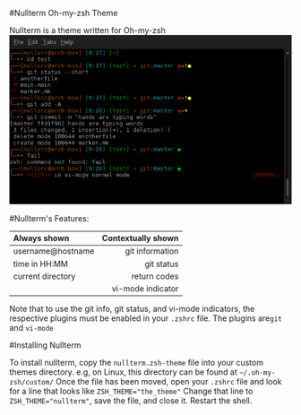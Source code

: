 #Nullterm Oh-my-zsh Theme

Nullterm is a theme written for Oh-my-zsh
![Nullterm](/screenshots/nullterm.png?raw=true)


#Nullterm's Features:

| Always shown | Contextually shown |
|:---------------|-------------------:|
| username@hostname | git information |
| time in HH:MM | git status |
| current directory | return codes |
| 		| vi-mode indicator |

Note that to use the git info, git status, and vi-mode indicators, the respective plugins must be enabled in your `.zshrc` file. The plugins are`git` and `vi-mode`


#Installing Nullterm

To install nullterm, copy the `nullterm.zsh-theme` file into your custom themes directory.
e.g, on Linux, this directory can be found at `~/.oh-my-zsh/custom/`
Once the file has been moved, open your `.zshrc` file and look for a line that looks like `ZSH_THEME="the_theme"`
Change that line to `ZSH_THEME="nullterm"`, save the file, and close it.
Restart the shell.
